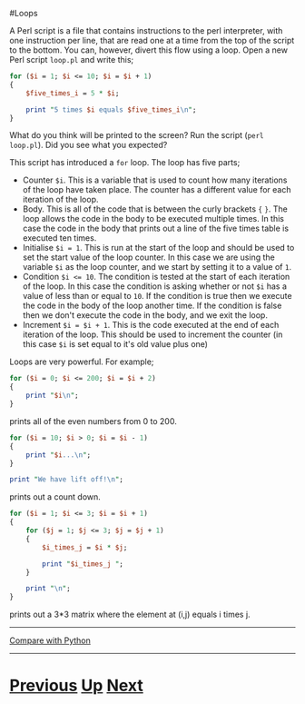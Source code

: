 #Loops

A Perl script is a file that contains instructions to the perl interpreter, 
with one instruction per line, that are read one at a time from the top 
of the script to the bottom. You can, however, divert this flow using 
a loop. Open a new Perl script `loop.pl` and write this;

```perl
for ($i = 1; $i <= 10; $i = $i + 1)
{
    $five_times_i = 5 * $i;

    print "5 times $i equals $five_times_i\n";
}
```

What do you think will be printed to the screen? Run the script 
(`perl loop.pl`). Did you see what you expected?

This script has introduced a `for` loop. The loop has five parts;

* Counter `$i`. This is a variable that is used to count how many 
iterations of the loop have taken place. The counter has a different 
value for each iteration of the loop.
* Body. This is all of the code that is between the curly brackets `{` `}`. 
The loop allows the code in the body to be executed multiple times. 
In this case the code in the body that prints out a line of the five 
times table is executed ten times.
* Initialise `$i = 1`. This is run at the start of the loop and 
should be used to set the start value of the loop counter. In this 
case we are using the variable `$i` as the loop counter, and we 
start by setting it to a value of `1`.
* Condition `$i <= 10`. The condition is tested at the start of each 
iteration of the loop. In this case the condition is asking whether or not 
`$i` has a value of less than or equal to `10`. If the condition is 
true then we execute the code in the body of the loop another time. 
If the condition is false then we don't execute the code in the body, and we exit the loop.
* Increment `$i = $i + 1`. This is the code executed at the end of each 
iteration of the loop. This should be used to increment the counter 
(in this case `$i` is set equal to it's old value plus one)

Loops are very powerful. For example;

```perl
for ($i = 0; $i <= 200; $i = $i + 2)
{
    print "$i\n";
}
```

prints all of the even numbers from 0 to 200.

```perl
for ($i = 10; $i > 0; $i = $i - 1)
{
    print "$i...\n";
}

print "We have lift off!\n";
```

prints out a count down.

```perl
for ($i = 1; $i <= 3; $i = $i + 1)
{
    for ($j = 1; $j <= 3; $j = $j + 1)
    {
        $i_times_j = $i * $j;

        print "$i_times_j ";
    }

    print "\n";
}
```

prints out a 3*3 matrix where the element at (i,j) equals i times j.

***

[Compare with Python](../beginning_python/loops.md)

***

# [Previous](basics.md) [Up](README.md) [Next](arguments.md)
